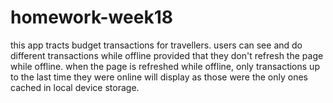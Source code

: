 # homework-week18

this app tracts budget transactions for travellers.  users can see and do different transactions while offline provided that they don't refresh the page while offline.  when the page is refreshed while offline, only transactions up to the last time they were online will display as those were the only ones cached in local device storage.